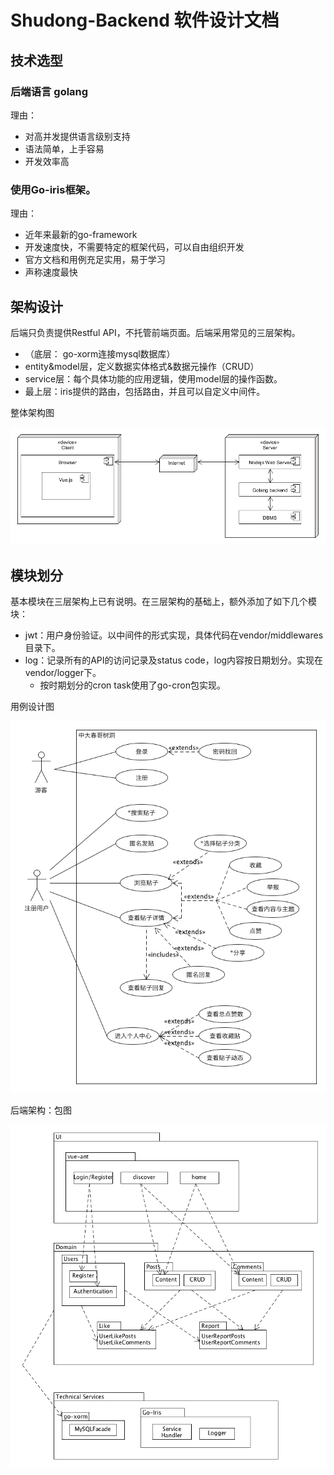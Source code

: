 # Shudong-Backend 软件设计文档



## 技术选型

### 后端语言 golang

理由：
- 对高并发提供语言级别支持
- 语法简单，上手容易
- 开发效率高

### 使用Go-iris框架。 

理由：

- 近年来最新的go-framework
- 开发速度快，不需要特定的框架代码，可以自由组织开发
- 官方文档和用例充足实用，易于学习
- 声称速度最快



## 架构设计

后端只负责提供Restful API，不托管前端页面。后端采用常见的三层架构。

- （底层： go-xorm连接mysql数据库）
- entity&model层，定义数据实体格式&数据元操作（CRUD）
- service层：每个具体功能的应用逻辑，使用model层的操作函数。
- 最上层：iris提供的路由，包括路由，并且可以自定义中间件。

整体架构图

![phyview.png](https://github.com/Chun-Ge/documents/blob/master/docs/model-docs/physical-view/phyview.png?raw=true) 

## 模块划分

基本模块在三层架构上已有说明。在三层架构的基础上，额外添加了如下几个模块：

- jwt：用户身份验证。以中间件的形式实现，具体代码在vendor/middlewares目录下。
- log：记录所有的API的访问记录及status code，log内容按日期划分。实现在vendor/logger下。
  - 按时期划分的cron task使用了go-cron包实现。



用例设计图

![use-case-model.png](https://github.com/Chun-Ge/documents/blob/master/docs/model-docs/use-case-model/use-case-model.png?raw=true) 



后端架构：包图

![uml-package.png](https://github.com/Chun-Ge/documents/blob/master/docs/model-docs/logical-view/uml-package.png?raw=true) 


